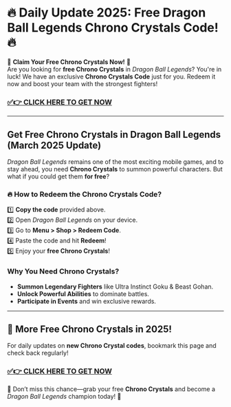 # **🔥 Daily Update 2025: Free Dragon Ball Legends Chrono Crystals Code! 🔥**  

🎉 **Claim Your Free Chrono Crystals Now!** 🎉  
Are you looking for **free Chrono Crystals** in *Dragon Ball Legends*? You're in luck! We have an exclusive **Chrono Crystals Code** just for you. Redeem it now and boost your team with the strongest fighters!  

### [✅👉 CLICK HERE TO GET NOW](https://justfree.xyz/dragonball/legends/)  

---

## **Get Free Chrono Crystals in Dragon Ball Legends (March 2025 Update)**  

*Dragon Ball Legends* remains one of the most exciting mobile games, and to stay ahead, you need **Chrono Crystals** to summon powerful characters. But what if you could get them **for free**?  

### **🔥 How to Redeem the Chrono Crystals Code?**  
1️⃣ **Copy the code** provided above.  
2️⃣ Open *Dragon Ball Legends* on your device.  
3️⃣ Go to **Menu > Shop > Redeem Code**.  
4️⃣ Paste the code and hit **Redeem**!  
5️⃣ Enjoy your **free Chrono Crystals**!  

### **Why You Need Chrono Crystals?**  
- **Summon Legendary Fighters** like Ultra Instinct Goku & Beast Gohan.  
- **Unlock Powerful Abilities** to dominate battles.  
- **Participate in Events** and win exclusive rewards.  

---

## **🎁 More Free Chrono Crystals in 2025!**  
For daily updates on **new Chrono Crystal codes**, bookmark this page and check back regularly!  


### [✅👉 CLICK HERE TO GET NOW](https://justfree.xyz/dragonball/legends/)  

🚀 Don’t miss this chance—grab your free **Chrono Crystals** and become a *Dragon Ball Legends* champion today! 🚀
